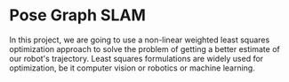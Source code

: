# Pose Graph SLAM
In this project, we are going to use a non-linear weighted least squares optimization approach to solve the problem of getting a better estimate of our robot's trajectory. Least squares formulations are widely used for optimization, be it computer vision or robotics or machine learning.
